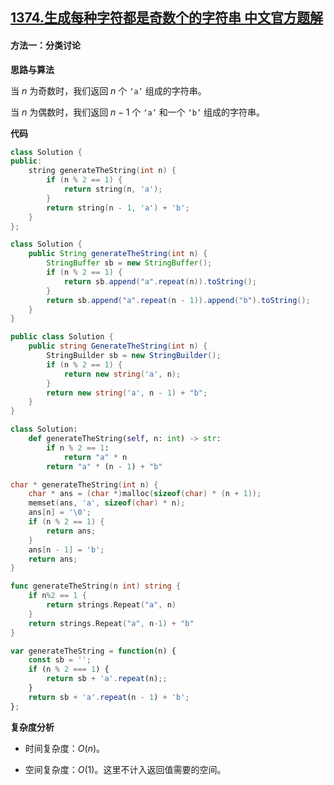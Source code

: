 ## [1374.生成每种字符都是奇数个的字符串 中文官方题解](https://leetcode.cn/problems/generate-a-string-with-characters-that-have-odd-counts/solutions/100000/sheng-cheng-mei-chong-zi-fu-du-shi-qi-sh-c2yf)

#### 方法一：分类讨论

**思路与算法**

当 $n$ 为奇数时，我们返回 $n$ 个 $\texttt{`a'}$ 组成的字符串。

当 $n$ 为偶数时，我们返回 $n-1$ 个 $\texttt{`a'}$ 和一个 $\texttt{`b'}$ 组成的字符串。

**代码**

```C++ [sol1-C++]
class Solution {
public:
    string generateTheString(int n) {
        if (n % 2 == 1) {
            return string(n, 'a');
        }
        return string(n - 1, 'a') + 'b';
    }
};
```

```Java [sol1-Java]
class Solution {
    public String generateTheString(int n) {
        StringBuffer sb = new StringBuffer();
        if (n % 2 == 1) {
            return sb.append("a".repeat(n)).toString();
        }
        return sb.append("a".repeat(n - 1)).append("b").toString();
    }
}
```

```C# [sol1-C#]
public class Solution {
    public string GenerateTheString(int n) {
        StringBuilder sb = new StringBuilder();
        if (n % 2 == 1) {
            return new string('a', n);
        }
        return new string('a', n - 1) + "b";
    }
}
```

```Python [sol1-Python3]
class Solution:
    def generateTheString(self, n: int) -> str:
        if n % 2 == 1:
            return "a" * n
        return "a" * (n - 1) + "b"
```

```C [sol1-C]
char * generateTheString(int n) {
    char * ans = (char *)malloc(sizeof(char) * (n + 1));
    memset(ans, 'a', sizeof(char) * n);
    ans[n] = '\0';
    if (n % 2 == 1) {
        return ans;
    }
    ans[n - 1] = 'b';
    return ans;
}
```

```go [sol1-Golang]
func generateTheString(n int) string {
    if n%2 == 1 {
        return strings.Repeat("a", n)
    }
    return strings.Repeat("a", n-1) + "b"
}
```

```JavaScript [sol1-JavaScript]
var generateTheString = function(n) {
    const sb = '';
    if (n % 2 === 1) {
        return sb + 'a'.repeat(n);;
    }
    return sb + 'a'.repeat(n - 1) + 'b';
};
```

**复杂度分析**

- 时间复杂度：$O(n)$。

- 空间复杂度：$O(1)$。这里不计入返回值需要的空间。